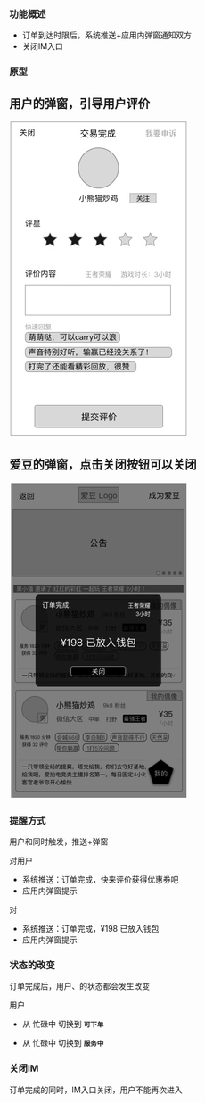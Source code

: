 ### 功能概述
* 订单到达时限后，系统推送+应用内弹窗通知双方
* 关闭IM入口

### 原型

用户的弹窗，引导用户评价
---
![](img/交易完成-用户.jpg)

爱豆的弹窗，点击关闭按钮可以关闭
---
![](img/交易完成-爱豆.jpg)

### 提醒方式
用户和同时触发，推送+弹窗


对用户

* 系统推送：订单完成，快来评价获得优惠券吧
* 应用内弹窗提示


对

* 系统推送：订单完成，¥198 已放入钱包
* 应用内弹窗提示


### 状态的改变
订单完成后，用户、的状态都会发生改变


用户

* 从 忙碌中 切换到 **`可下单`**




* 从 忙碌中 切换到 **`服务中`**


### 关闭IM
订单完成的同时，IM入口关闭，用户不能再次进入